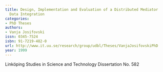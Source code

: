 ```yaml
---
title: Design, Implementation and Evaluation of a Distributed Mediator System for
  Data Integration
categories:
- PhD Theses
authors:
- Vanja Josifovski
issn: 0345-7524
isbn: 91-7219-482-0
url: http://www.it.uu.se/research/group/udbl/Theses/VanjaJosifovskiPhD.pdf
year: 1999
---
```


Linköping Studies in Science and Technology Dissertation No. 582
